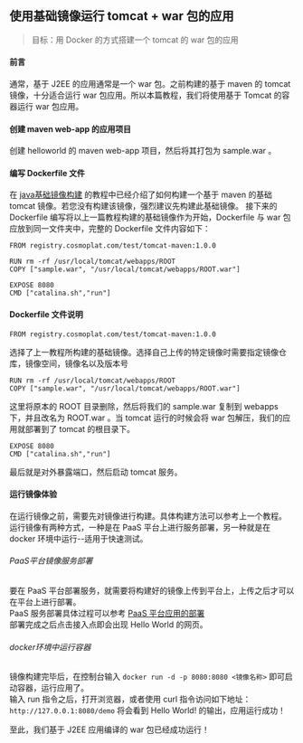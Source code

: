## 使用基础镜像运行 tomcat + war 包的应用
> 目标：用 Docker 的方式搭建一个 tomcat 的 war 包的应用

#### 前言
通常，基于 J2EE 的应用通常是一个 war 包。之前构建的基于 maven 的 tomcat 镜像，十分适合运行 war 包应用。所以本篇教程，我们将使用基于 Tomcat 的容器运行 war 包应用。

#### 创建 maven web-app 的应用项目
创建 helloworld 的 maven web-app 项目，然后将其打包为 sample.war 。    

#### 编写 Dockerfile 文件
在 [java基础镜像构建](tomcat_maven基础镜像构建.md) 的教程中已经介绍了如何构建一个基于 maven 的基础 tomcat 镜像。若您没有构建该镜像，强烈建议先构建此基础镜像。
接下来的 Dockerfile 编写将以上一篇教程构建的基础镜像作为开始，Dockerfile 与 war 包应放到同一文件夹中，完整的 Dockerfile 文件内容如下：    
```
FROM registry.cosmoplat.com/test/tomcat-maven:1.0.0 

RUN rm -rf /usr/local/tomcat/webapps/ROOT
COPY ["sample.war", "/usr/local/tomcat/webapps/ROOT.war"]

EXPOSE 8080
CMD ["catalina.sh","run"]
```


#### Dockerfile 文件说明
```
FROM registry.cosmoplat.com/test/tomcat-maven:1.0.0 
```
选择了上一教程所构建的基础镜像。选择自己上传的特定镜像时需要指定镜像仓库，镜像空间，镜像名以及版本号    

```
RUN rm -rf /usr/local/tomcat/webapps/ROOT
COPY ["sample.war", "/usr/local/tomcat/webapps/ROOT.war"]
```
这里将原本的 ROOT 目录删除，然后将我们的 sample.war 复制到 webapps 下，并且改名为 ROOT.war 。当 tomcat 运行的时候会将 war 包解压，我们的应用就部署到了 tomcat 的根目录下。

```
EXPOSE 8080
CMD ["catalina.sh","run"]
```
最后就是对外暴露端口，然后启动 tomcat 服务。

#### 运行镜像体验
在运行镜像之前，需要先对镜像进行构建。具体构建方法可以参考上一个教程。   
运行镜像有两种方式，一种是在 PaaS 平台上进行服务部署，另一种就是在 docker 环境中运行--适用于快速测试。
###### PaaS平台镜像服务部署
要在 PaaS 平台部署服务，就需要将构建好的镜像上传到平台上，上传之后才可以在平台上进行部署。    
PaaS 服务部署具体过程可以参考  [PaaS 平台应用的部署](../PaaS平台使用指南/PaaS平台应用的部署.md)      
部署完成之后点击接入点即会出现 Hello World 的网页。    
###### docker环境中运行容器
镜像构建完毕后，在控制台输入 `docker run -d -p 8080:8080 <镜像名称>` 即可启动容器，运行应用了。    
输入 run 指令之后，打开浏览器，或者使用 curl 指令访问如下地址： `http://127.0.0.1:8080/demo` 
将会看到 Hello World! 的输出，应用运行成功！

至此，我们基于 J2EE 应用编译的 war 包已经成功运行！